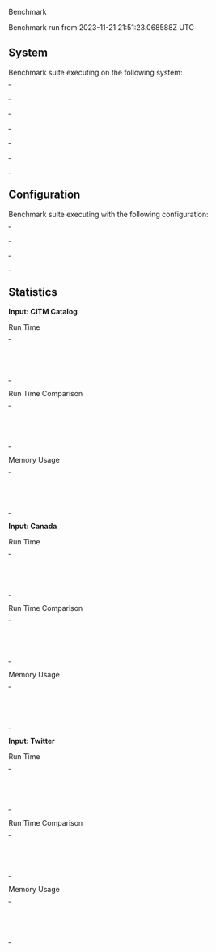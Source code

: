 Benchmark

Benchmark run from 2023-11-21 21:51:23.068588Z UTC

## System

Benchmark suite executing on the following system:

<table style="width: 1%">
  <tr>
    <th style="width: 1%; white-space: nowrap">Operating System</th>
    <td>macOS</td>
  </tr><tr>
    <th style="white-space: nowrap">CPU Information</th>
    <td style="white-space: nowrap">Apple M2 Max</td>
  </tr><tr>
    <th style="white-space: nowrap">Number of Available Cores</th>
    <td style="white-space: nowrap">12</td>
  </tr><tr>
    <th style="white-space: nowrap">Available Memory</th>
    <td style="white-space: nowrap">64 GB</td>
  </tr><tr>
    <th style="white-space: nowrap">Elixir Version</th>
    <td style="white-space: nowrap">1.15.7</td>
  </tr><tr>
    <th style="white-space: nowrap">Erlang Version</th>
    <td style="white-space: nowrap">26.1.2</td>
  </tr>
</table>

## Configuration

Benchmark suite executing with the following configuration:

<table style="width: 1%">
  <tr>
    <th style="width: 1%">:time</th>
    <td style="white-space: nowrap">5 s</td>
  </tr><tr>
    <th>:parallel</th>
    <td style="white-space: nowrap">1</td>
  </tr><tr>
    <th>:warmup</th>
    <td style="white-space: nowrap">2 s</td>
  </tr>
</table>

## Statistics



__Input: CITM Catalog__

Run Time

<table style="width: 1%">
  <tr>
    <th>Name</th>
    <th style="text-align: right">IPS</th>
    <th style="text-align: right">Average</th>
    <th style="text-align: right">Devitation</th>
    <th style="text-align: right">Median</th>
    <th style="text-align: right">99th&nbsp;%</th>
  </tr>

  <tr>
    <td style="white-space: nowrap">Jason</td>
    <td style="white-space: nowrap; text-align: right">273.46</td>
    <td style="white-space: nowrap; text-align: right">3.66 ms</td>
    <td style="white-space: nowrap; text-align: right">&plusmn;15.86%</td>
    <td style="white-space: nowrap; text-align: right">3.37 ms</td>
    <td style="white-space: nowrap; text-align: right">5.53 ms</td>
  </tr>

  <tr>
    <td style="white-space: nowrap">Ymlr</td>
    <td style="white-space: nowrap; text-align: right">3.50</td>
    <td style="white-space: nowrap; text-align: right">286.06 ms</td>
    <td style="white-space: nowrap; text-align: right">&plusmn;0.60%</td>
    <td style="white-space: nowrap; text-align: right">286.03 ms</td>
    <td style="white-space: nowrap; text-align: right">289.08 ms</td>
  </tr>

</table>


Run Time Comparison

<table style="width: 1%">
  <tr>
    <th>Name</th>
    <th style="text-align: right">IPS</th>
    <th style="text-align: right">Slower</th>
  <tr>
    <td style="white-space: nowrap">Jason</td>
    <td style="white-space: nowrap;text-align: right">273.46</td>
    <td>&nbsp;</td>
  </tr>

  <tr>
    <td style="white-space: nowrap">Ymlr</td>
    <td style="white-space: nowrap; text-align: right">3.50</td>
    <td style="white-space: nowrap; text-align: right">78.23x</td>
  </tr>

</table>



Memory Usage

<table style="width: 1%">
  <tr>
    <th>Name</th>
    <th style="text-align: right">Average</th>
    <th style="text-align: right">Factor</th>
  </tr>
  <tr>
    <td style="white-space: nowrap">Jason</td>
    <td style="white-space: nowrap">4.80 MB</td>
    <td>&nbsp;</td>
  </tr>
    <tr>
    <td style="white-space: nowrap">Ymlr</td>
    <td style="white-space: nowrap">67.38 MB</td>
    <td>14.02x</td>
  </tr>
</table>



__Input: Canada__

Run Time

<table style="width: 1%">
  <tr>
    <th>Name</th>
    <th style="text-align: right">IPS</th>
    <th style="text-align: right">Average</th>
    <th style="text-align: right">Devitation</th>
    <th style="text-align: right">Median</th>
    <th style="text-align: right">99th&nbsp;%</th>
  </tr>

  <tr>
    <td style="white-space: nowrap">Jason</td>
    <td style="white-space: nowrap; text-align: right">127.15</td>
    <td style="white-space: nowrap; text-align: right">7.86 ms</td>
    <td style="white-space: nowrap; text-align: right">&plusmn;14.06%</td>
    <td style="white-space: nowrap; text-align: right">7.44 ms</td>
    <td style="white-space: nowrap; text-align: right">13.61 ms</td>
  </tr>

  <tr>
    <td style="white-space: nowrap">Ymlr</td>
    <td style="white-space: nowrap; text-align: right">22.26</td>
    <td style="white-space: nowrap; text-align: right">44.91 ms</td>
    <td style="white-space: nowrap; text-align: right">&plusmn;19.91%</td>
    <td style="white-space: nowrap; text-align: right">44.52 ms</td>
    <td style="white-space: nowrap; text-align: right">58.06 ms</td>
  </tr>

</table>


Run Time Comparison

<table style="width: 1%">
  <tr>
    <th>Name</th>
    <th style="text-align: right">IPS</th>
    <th style="text-align: right">Slower</th>
  <tr>
    <td style="white-space: nowrap">Jason</td>
    <td style="white-space: nowrap;text-align: right">127.15</td>
    <td>&nbsp;</td>
  </tr>

  <tr>
    <td style="white-space: nowrap">Ymlr</td>
    <td style="white-space: nowrap; text-align: right">22.26</td>
    <td style="white-space: nowrap; text-align: right">5.71x</td>
  </tr>

</table>



Memory Usage

<table style="width: 1%">
  <tr>
    <th>Name</th>
    <th style="text-align: right">Average</th>
    <th style="text-align: right">Factor</th>
  </tr>
  <tr>
    <td style="white-space: nowrap">Jason</td>
    <td style="white-space: nowrap">9.22 MB</td>
    <td>&nbsp;</td>
  </tr>
    <tr>
    <td style="white-space: nowrap">Ymlr</td>
    <td style="white-space: nowrap">50.09 MB</td>
    <td>5.43x</td>
  </tr>
</table>



__Input: Twitter__

Run Time

<table style="width: 1%">
  <tr>
    <th>Name</th>
    <th style="text-align: right">IPS</th>
    <th style="text-align: right">Average</th>
    <th style="text-align: right">Devitation</th>
    <th style="text-align: right">Median</th>
    <th style="text-align: right">99th&nbsp;%</th>
  </tr>

  <tr>
    <td style="white-space: nowrap">Jason</td>
    <td style="white-space: nowrap; text-align: right">391.80</td>
    <td style="white-space: nowrap; text-align: right">2.55 ms</td>
    <td style="white-space: nowrap; text-align: right">&plusmn;4.91%</td>
    <td style="white-space: nowrap; text-align: right">2.57 ms</td>
    <td style="white-space: nowrap; text-align: right">2.94 ms</td>
  </tr>

  <tr>
    <td style="white-space: nowrap">Ymlr</td>
    <td style="white-space: nowrap; text-align: right">4.93</td>
    <td style="white-space: nowrap; text-align: right">202.80 ms</td>
    <td style="white-space: nowrap; text-align: right">&plusmn;1.12%</td>
    <td style="white-space: nowrap; text-align: right">202.63 ms</td>
    <td style="white-space: nowrap; text-align: right">208.55 ms</td>
  </tr>

</table>


Run Time Comparison

<table style="width: 1%">
  <tr>
    <th>Name</th>
    <th style="text-align: right">IPS</th>
    <th style="text-align: right">Slower</th>
  <tr>
    <td style="white-space: nowrap">Jason</td>
    <td style="white-space: nowrap;text-align: right">391.80</td>
    <td>&nbsp;</td>
  </tr>

  <tr>
    <td style="white-space: nowrap">Ymlr</td>
    <td style="white-space: nowrap; text-align: right">4.93</td>
    <td style="white-space: nowrap; text-align: right">79.46x</td>
  </tr>

</table>



Memory Usage

<table style="width: 1%">
  <tr>
    <th>Name</th>
    <th style="text-align: right">Average</th>
    <th style="text-align: right">Factor</th>
  </tr>
  <tr>
    <td style="white-space: nowrap">Jason</td>
    <td style="white-space: nowrap">2.54 MB</td>
    <td>&nbsp;</td>
  </tr>
    <tr>
    <td style="white-space: nowrap">Ymlr</td>
    <td style="white-space: nowrap">65.35 MB</td>
    <td>25.69x</td>
  </tr>
</table>
